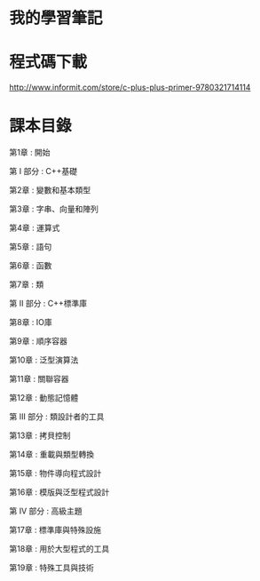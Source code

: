 # 我的學習筆記

# 程式碼下載

http://www.informit.com/store/c-plus-plus-primer-9780321714114

# 課本目錄

第1章 : 開始

第 I 部分 : C++基礎

第2章 : 變數和基本類型

第3章 : 字串、向量和陣列

第4章 : 運算式

第5章 : 語句

第6章 : 函數

第7章 : 類


第 II 部分 : C++標準庫

第8章 : IO庫

第9章 : 順序容器

第10章 : 泛型演算法

第11章 : 關聯容器

第12章 : 動態記憶體


第 III 部分 : 類設計者的工具

第13章 : 拷貝控制

第14章 : 重載與類型轉換

第15章 : 物件導向程式設計

第16章 : 模版與泛型程式設計

第 IV 部分 : 高級主題

第17章 : 標準庫與特殊設施

第18章 : 用於大型程式的工具

第19章 : 特殊工具與技術

